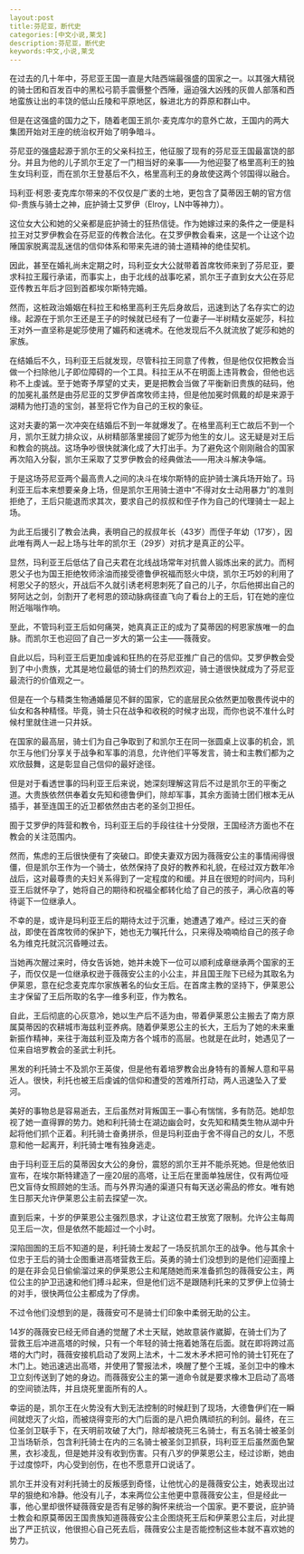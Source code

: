 ```yaml
---
layout:post
title:芬尼亚，断代史
categories:[中文小说,莱戈]
description:芬尼亚，断代史
keywords:中文,小说,莱戈
---
```



在过去的几十年中，芬尼亚王国一直是大陆西端最强盛的国家之一。以其强大精锐的骑士团和百发百中的黑松弓箭手震慑整个西陲，逼迫强大凶残的灰兽人部落和西地蛮族让出的丰饶的低山丘陵和平原地区，躲进北方的莽原和群山中。

但是在这强盛的国力之下，随着老国王凯尔·麦克库尔的意外亡故，王国内的两大集团开始对王座的统治权开始了明争暗斗。

芬尼亚的强盛起源于凯尔王的父亲科拉王，他征服了现有的芬尼亚王国最富饶的部分。并且为他的儿子凯尔王定了一门相当好的亲事——为他迎娶了格里高利王的独生女玛利亚，而在凯尔王登基后不久，格里高利王的身故使这两个邻国得以融合。

玛利亚·柯恩·麦克库尔带来的不仅仅是广袤的土地，更包含了莫蒂因王朝的官方信仰-贵族与骑士之神，庇护骑士艾罗伊（Elroy，LN中等神力）。

这位女大公和她的父亲都是庇护骑士的狂热信徒。作为她嫁过来的条件之一便是科拉王对艾罗伊教会在芬尼亚的传教合法化。在艾罗伊教会看来，这是一个让这个边陲国家脱离混乱迷信的信仰体系和带来先进的骑士道精神的绝佳契机。

因此，甚至在婚礼尚未定期之时，玛利亚女大公就带着首席牧师来到了芬尼亚，要求科拉王履行承诺，而事实上，由于北线的战事吃紧，凯尔王子直到女大公在芬尼亚传教五年后才回到首都埃尔斯特完婚。

然而，这桩政治婚姻在科拉王和格里高利王先后身故后，迅速到达了名存实亡的边缘。起源在于凯尔王还是王子的时候就已经有了一位妻子—半树精女巫妮莎，科拉王对外一直坚称是妮莎使用了媚药和迷魂术。在他发现后不久就流放了妮莎和她的家族。

在结婚后不久，玛利亚王后就发现，尽管科拉王同意了传教，但是他仅仅把教会当做一个扫除他儿子即位障碍的一个工具。科拉王从不在明面上违背教会，但他也远称不上虔诚。至于她寄予厚望的丈夫，更是把教会当做了平衡新旧贵族的砝码，他的加冕礼虽然是由芬尼亚的艾罗伊首席牧师主持，但是他加冕时佩戴的却是来源于湖精为他打造的宝剑，甚至将它作为自己的王权的象征。

这对夫妻的第一次冲突在结婚后不到一年就爆发了。在格里高利王亡故后不到一个月，凯尔王就力排众议，从树精部落里接回了妮莎为他生的女儿。这无疑是对王后和教会的挑战。这场争吵很快就演化成了大打出手。为了避免这个刚刚融合的国家再次陷入分裂，凯尔王采取了艾罗伊教会的经典做法——用决斗解决争端。

于是这场芬尼亚两个最高贵人之间的决斗在埃尔斯特的庇护骑士演兵场开始了。玛利亚王后本来想要亲身上场，但是凯尔王用骑士道中“不得对女士动用暴力”的准则拒绝了，王后只能退而求其次，要求自己的叔叔和侄子作为自己的代理骑士一起上场。

为此王后援引了教会法典，表明自己的叔叔年长（43岁）而侄子年幼（17岁），因此唯有两人一起上场与壮年的凯尔王（29岁）对抗才是真正的公平。

显然，玛利亚王后低估了自己夫君在北线战场常年对抗兽人锻炼出来的武力。而柯恩父子也为国王拒绝牧师涂油而接受德鲁伊祝福而怒火中烧，凯尔王巧妙的利用了柯恩父子的怒火，开战后不久就引诱老柯恩刺死了自己的儿子，尔后他掷出自己的努阿达之剑，剑割开了老柯恩的颈动脉病径直飞向了看台上的王后，钉在她的座位附近嗡嗡作响。

至此，不管玛利亚王后如何痛哭，她真真正正的成为了莫蒂因的柯恩家族唯一的血脉。而凯尔王也迎回了自己一岁大的第一公主——薇薇安。

自此以后，玛利亚王后更加虔诚和狂热的在芬尼亚推广自己的信仰。艾罗伊教会受到了中小贵族，尤其是地位最低的骑士们的热烈欢迎，骑士道很快就成为了芬尼亚最流行的价值观之一。

但是在一个与精类生物通婚屡见不鲜的国家，它的底层民众依然更加敬畏传说中的仙女和各种精怪。毕竟，骑士只在战争和收税的时候才出现，而你也说不准什么时候村里就住进一只井妖。

在国家的最高层，骑士们为自己争取到了和凯尔王在同一张圆桌上议事的机会，凯尔王与他们分享关于战争和军事的消息，允许他们平等发言，骑士和主教们都为之欢欣鼓舞，这是彰显自己信仰的最好途径。

但是对于看透世事的玛利亚王后来说，她深刻理解这背后不过是凯尔王的平衡之道。大贵族依然供奉着女先知和德鲁伊们，除却军事，其余方面骑士团们根本无从插手，甚至连国王的近卫都依然由古老的圣剑卫担任。

囿于艾罗伊的阵营和教令，玛利亚王后的手段往往十分受限，王国经济方面也不在教会的关注范围内。

然而，焦虑的王后很快便有了突破口。即使夫妻双方因为薇薇安公主的事情闹得很僵，但是凯尔王作为一个骑士，依然保持了良好的教养和礼貌，在经过双方数年冷战后，这对最尊贵的夫妇关系得到了一定程度的和缓。并且在很短的时间内，玛利亚王后就怀孕了，她将自己的期待和祝福全都转化给了自己的孩子，满心欣喜的等待诞下一位继承人。

不幸的是，或许是玛利亚王后的期待太过于沉重，她遭遇了难产。经过三天的奋战，即使在首席牧师的保护下，她也无力嘱托什么，只来得及喃喃给自己的孩子命名为维克托就沉沉昏睡过去。

当她再次醒过来时，侍女告诉她，她并未娩下一位可以顺利成章继承两个国家的王子，而仅仅是一位继承权逊于薇薇安公主的小公主，并且国王陛下已经为其取名为伊莱恩，意在纪念麦克库尔家族著名的仙女王后。在首席主教的坚持下，伊莱恩公主才保留了王后所取的名字—维多利亚，作为教名。

自此，王后彻底的心灰意冷，她以生产后不适为由，带着伊莱恩公主搬去了南方原属莫蒂因的农耕城市海兹利亚养病。随着伊莱恩公主的长大，王后为了她的未来重新振作精神，来往于海兹利亚及南方各个城市的高层。也就是在此时，她遇见了一位来自培罗教会的圣武士利托。

黑发的利托骑士不及凯尔王英俊，但是他有着培罗教会出身特有的善解人意和平易近人。很快，利托也被王后虔诚的信仰和遭受的苦难所打动，两人迅速坠入了爱河。

美好的事物总是容易逝去，王后虽然对背叛国王一事心有惴惴，多有防范。她却忽视了她一直得罪的势力。她和利托骑士在湖边幽会时，女先知和精类生物从湖中升起将他们抓个正着。利托骑士奋勇拼杀，但是玛利亚由于舍不得自己的女儿，不愿意和他一起离开，利托骑士唯有独身逃走。

由于玛利亚王后的莫蒂因女大公的身份，震怒的凯尔王并不能杀死她。但是他依旧宣布，在埃尔斯特建造了一座20层的高塔，让王后在里面单独居住，仅有两位哑巴文盲侍女照顾她的生活。而与外界沟通的渠道只有每天送必需品的修女。唯有她生日那天允许伊莱恩公主前去探望一次。

直到后来，十岁的伊莱恩公主强烈恳求，才让这位君王放宽了限制。允许公主每周见王后一次，但是依然不能超过一个小时。

深陷囹圄的王后不知道的是，利托骑士发起了一场反抗凯尔王的战争。他与其余十位忠于王后的骑士企图重进高塔营救王后。英勇的骑士们没想到的是他们迎面撞上的是在非会见日偷偷溜过来的伊莱恩公主和尾随她而来准备抓包的薇薇安公主，两位公主的护卫迅速和他们搏斗起来，但是他们远不是跟随利托来的艾罗伊上位骑士的对手，很快两位公主都成为了俘虏。

不过令他们没想到的是，薇薇安可不是骑士们印象中柔弱无助的公主。

14岁的薇薇安已经无师自通的觉醒了术士天赋，她故意装作崴脚，在骑士们为了营救王后冲进高塔的时候，只有一个年轻的骑士拖着她落在后面。就在即将跨过高塔的大门时，薇薇安接机启动了发网上法术，十二发木矛术把可怜的骑士钉死在了木门上。她迅速逃出高塔，并使用了警报法术，唤醒了整个王城，圣剑卫中的橡木卫立刻传送到了她的身边。而薇薇安公主的第一道命令就是要求橡木卫启动了高塔的空间锁法阵，并且烧死里面所有的人。

幸运的是，凯尔王在火势没有大到无法控制的时候赶到了现场，大德鲁伊们在一瞬间就熄灭了火焰，而被烧得变形的大门后面的是八把负隅顽抗的利剑。最终，在三位圣剑卫联手下，在天明前攻破了大门，除却被烧死三名骑士，有五名骑士被圣剑卫当场斩杀，包含利托骑士在内的三名骑士被圣剑卫抓获，玛利亚王后虽然面色黧黑，衣衫凌乱，但是她并没有收到伤害。只有八岁的伊莱恩公主，经过诊断，她由于过度惊吓，内心受到创伤，在也不愿意开口说话了。

凯尔王并没有对利托骑士的反叛感到奇怪，让他忧心的是薇薇安公主，她表现出过早的狠绝和冷静。他没有儿子，本来两位公主他更中意薇薇安公主，但是经此一事，他心里却很怀疑薇薇安是否有足够的胸怀来统治一个国家。更不要说，庇护骑士教会和原莫蒂因王国贵族知道薇薇安公主企图烧死王后和伊莱恩公主后，对此提出了严正抗议，他很担心自己死去后，薇薇安公主是否能控制这些本就不喜欢她的势力。